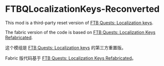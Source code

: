 # FTBQLocalizationKeys-Reconverted

This mod is a third-party reset version of [FTB Quests: Localization keys](https://www.curseforge.com/minecraft/mc-mods/ftb-quests-localization-keys).

The fabric version of the code is based on [FTB Quests: Localization Keys Refabricated](https://github.com/DM-Fabric-Ports/ftb-quest-lang-generator).

这个模组是 [FTB Quests: Localization keys](https://www.curseforge.com/minecraft/mc-mods/ftb-quests-localization-keys) 的第三方重置版。

Fabric 版代码基于 [FTB Quests: Localization Keys Refabricated](https://github.com/DM-Fabric-Ports/ftb-quest-lang-generator)。